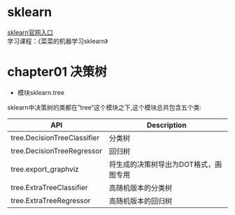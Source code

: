# sklearn
[sklearn官网入口](https://scikit-learn.org/stable/)  
学习课程：《菜菜的机器学习sklearn》  
# chapter01 决策树
- 模块sklearn.tree

sklearn中决策树的类都在”tree“这个模块之下,这个模块总共包含五个类:

|    API   |Description                          |
|----------------|-------------------------------|
|tree.DecisionTreeClassifier|分类树|
|tree.DecisionTreeRegressor|回归树|
|tree.export_graphviz|将生成的决策树导出为DOT格式，画图专用|
|tree.ExtraTreeClassifier|高随机版本的分类树|
|tree.ExtraTreeRegressor|高随机版本的回归树|


